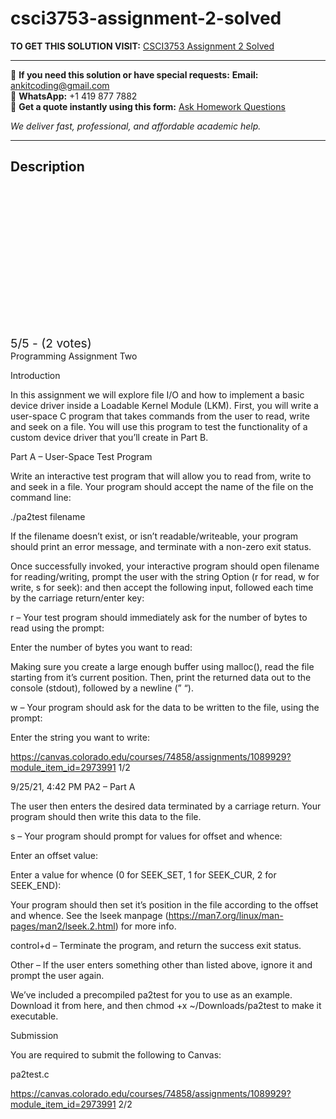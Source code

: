 # csci3753-assignment-2-solved
**TO GET THIS SOLUTION VISIT:** [CSCI3753 Assignment 2 Solved](https://www.ankitcodinghub.com/product/csci3753-9-25-21-442-pm/)


---

📩 **If you need this solution or have special requests:** **Email:** ankitcoding@gmail.com  
📱 **WhatsApp:** +1 419 877 7882  
📄 **Get a quote instantly using this form:** [Ask Homework Questions](https://www.ankitcodinghub.com/services/ask-homework-questions/)

*We deliver fast, professional, and affordable academic help.*

---

<h2>Description</h2>



<div class="kk-star-ratings kksr-auto kksr-align-center kksr-valign-top" data-payload="{&quot;align&quot;:&quot;center&quot;,&quot;id&quot;:&quot;118652&quot;,&quot;slug&quot;:&quot;default&quot;,&quot;valign&quot;:&quot;top&quot;,&quot;ignore&quot;:&quot;&quot;,&quot;reference&quot;:&quot;auto&quot;,&quot;class&quot;:&quot;&quot;,&quot;count&quot;:&quot;2&quot;,&quot;legendonly&quot;:&quot;&quot;,&quot;readonly&quot;:&quot;&quot;,&quot;score&quot;:&quot;5&quot;,&quot;starsonly&quot;:&quot;&quot;,&quot;best&quot;:&quot;5&quot;,&quot;gap&quot;:&quot;4&quot;,&quot;greet&quot;:&quot;Rate this product&quot;,&quot;legend&quot;:&quot;5\/5 - (2 votes)&quot;,&quot;size&quot;:&quot;24&quot;,&quot;title&quot;:&quot;CSCI3753 Assignment 2 Solved&quot;,&quot;width&quot;:&quot;138&quot;,&quot;_legend&quot;:&quot;{score}\/{best} - ({count} {votes})&quot;,&quot;font_factor&quot;:&quot;1.25&quot;}">

<div class="kksr-stars">

<div class="kksr-stars-inactive">
            <div class="kksr-star" data-star="1" style="padding-right: 4px">


<div class="kksr-icon" style="width: 24px; height: 24px;"></div>
        </div>
            <div class="kksr-star" data-star="2" style="padding-right: 4px">


<div class="kksr-icon" style="width: 24px; height: 24px;"></div>
        </div>
            <div class="kksr-star" data-star="3" style="padding-right: 4px">


<div class="kksr-icon" style="width: 24px; height: 24px;"></div>
        </div>
            <div class="kksr-star" data-star="4" style="padding-right: 4px">


<div class="kksr-icon" style="width: 24px; height: 24px;"></div>
        </div>
            <div class="kksr-star" data-star="5" style="padding-right: 4px">


<div class="kksr-icon" style="width: 24px; height: 24px;"></div>
        </div>
    </div>

<div class="kksr-stars-active" style="width: 138px;">
            <div class="kksr-star" style="padding-right: 4px">


<div class="kksr-icon" style="width: 24px; height: 24px;"></div>
        </div>
            <div class="kksr-star" style="padding-right: 4px">


<div class="kksr-icon" style="width: 24px; height: 24px;"></div>
        </div>
            <div class="kksr-star" style="padding-right: 4px">


<div class="kksr-icon" style="width: 24px; height: 24px;"></div>
        </div>
            <div class="kksr-star" style="padding-right: 4px">


<div class="kksr-icon" style="width: 24px; height: 24px;"></div>
        </div>
            <div class="kksr-star" style="padding-right: 4px">


<div class="kksr-icon" style="width: 24px; height: 24px;"></div>
        </div>
    </div>
</div>


<div class="kksr-legend" style="font-size: 19.2px;">
            5/5 - (2 votes)    </div>
    </div>
Programming Assignment Two

Introduction

In this assignment we will explore file I/O and how to implement a basic device driver inside a Loadable Kernel Module (LKM). First, you will write a user-space C program that takes commands from the user to read, write and seek on a file. You will use this program to test the functionality of a custom device driver that you’ll create in Part B.

Part A – User-Space Test Program

Write an interactive test program that will allow you to read from, write to and seek in a file. Your program should accept the name of the file on the command line:

./pa2test filename

If the filename doesn’t exist, or isn’t readable/writeable, your program should print an error message, and terminate with a non-zero exit status.

Once successfully invoked, your interactive program should open filename for reading/writing, prompt the user with the string Option (r for read, w for write, s for seek): and then accept the following input, followed each time by the carriage return/enter key:

r – Your test program should immediately ask for the number of bytes to read using the prompt:

Enter the number of bytes you want to read:

Making sure you create a large enough buffer using malloc(), read the file starting from it’s current position. Then, print the returned data out to the console (stdout), followed by a newline (” “).

w – Your program should ask for the data to be written to the file, using the prompt:

Enter the string you want to write:

https://canvas.colorado.edu/courses/74858/assignments/1089929?module_item_id=2973991 1/2

9/25/21, 4:42 PM PA2 – Part A

The user then enters the desired data terminated by a carriage return. Your program should then write this data to the file.

s – Your program should prompt for values for offset and whence:

Enter an offset value:

Enter a value for whence (0 for SEEK_SET, 1 for SEEK_CUR, 2 for SEEK_END):

Your program should then set it’s position in the file according to the offset and whence. See the lseek manpage (https://man7.org/linux/man-pages/man2/lseek.2.html) for more info.

control+d – Terminate the program, and return the success exit status.

Other – If the user enters something other than listed above, ignore it and prompt the user again.

We’ve included a precompiled pa2test for you to use as an example. Download it from here, and then chmod +x ~/Downloads/pa2test to make it executable.

Submission

You are required to submit the following to Canvas:

pa2test.c

https://canvas.colorado.edu/courses/74858/assignments/1089929?module_item_id=2973991 2/2
